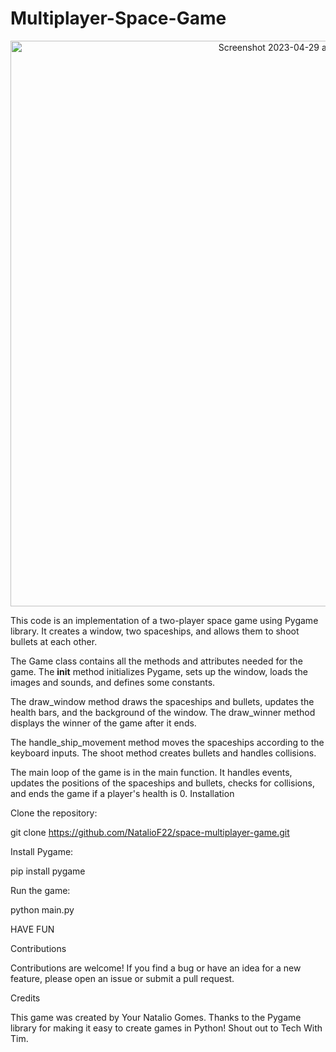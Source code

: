# Multiplayer-Space-Game

<p align="center">
  <img width="905" alt="Screenshot 2023-04-29 at 6 03 41 PM" src="https://user-images.githubusercontent.com/116610989/235325912-f72737aa-0a46-47a3-9318-0962964134ff.png">
</p>

This code is an implementation of a two-player space game using Pygame library. It creates a window, two spaceships, and allows them to shoot bullets at each other.

The Game class contains all the methods and attributes needed for the game. The __init__ method initializes Pygame, sets up the window, loads the images and sounds, and defines some constants.

The draw_window method draws the spaceships and bullets, updates the health bars, and the background of the window. The draw_winner method displays the winner of the game after it ends.

The handle_ship_movement method moves the spaceships according to the keyboard inputs. The shoot method creates bullets and handles collisions.

The main loop of the game is in the main function. It handles events, updates the positions of the spaceships and bullets, checks for collisions, and ends the game if a player's health is 0.
Installation

Clone the repository:

git clone https://github.com/NatalioF22/space-multiplayer-game.git

Install Pygame:

pip install pygame

Run the game:

python main.py

HAVE FUN


Contributions

Contributions are welcome! If you find a bug or have an idea for a new feature, please open an issue or submit a pull request.


Credits

This game was created by Your Natalio Gomes. Thanks to the Pygame library for making it easy to create games in Python!
Shout out to Tech With Tim.
